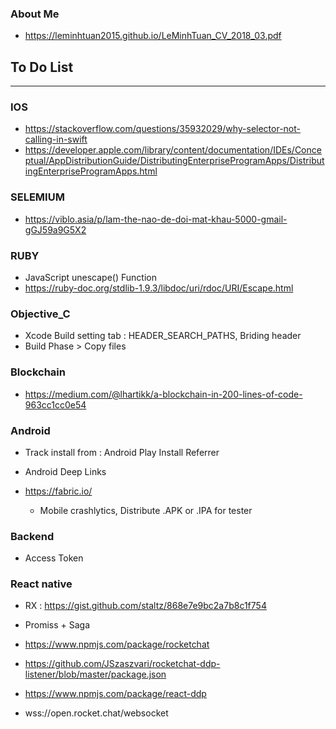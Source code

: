 ### About Me

* https://leminhtuan2015.github.io/LeMinhTuan_CV_2018_03.pdf


## To Do List
 
----------------------------------------------------------------------------

### IOS
* https://stackoverflow.com/questions/35932029/why-selector-not-calling-in-swift
* https://developer.apple.com/library/content/documentation/IDEs/Conceptual/AppDistributionGuide/DistributingEnterpriseProgramApps/DistributingEnterpriseProgramApps.html


### SELEMIUM
* https://viblo.asia/p/lam-the-nao-de-doi-mat-khau-5000-gmail-gGJ59a9G5X2

### RUBY
* JavaScript unescape() Function
* https://ruby-doc.org/stdlib-1.9.3/libdoc/uri/rdoc/URI/Escape.html


### Objective_C
* Xcode Build setting tab : HEADER_SEARCH_PATHS, Briding header
* Build Phase > Copy files


### Blockchain

* https://medium.com/@lhartikk/a-blockchain-in-200-lines-of-code-963cc1cc0e54

### Android

* Track install from :  Android Play Install Referrer 
* Android Deep Links

* https://fabric.io/
  * Mobile crashlytics, Distribute .APK or .IPA for tester

### Backend

* Access Token

### React native
* RX : https://gist.github.com/staltz/868e7e9bc2a7b8c1f754
* Promiss + Saga

* https://www.npmjs.com/package/rocketchat
* https://github.com/JSzaszvari/rocketchat-ddp-listener/blob/master/package.json
* https://www.npmjs.com/package/react-ddp
* wss://open.rocket.chat/websocket

